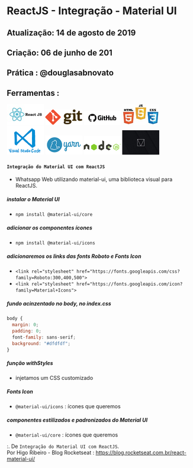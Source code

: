 # ReactJS - Integração - Material UI 

## Atualização: 14 de agosto de 2019 
## Criação: 06 de junho de 201
## Prática : @douglasabnovato

## Ferramentas : 

![ReactJS](/images/logo-reactjs.jpg)
![Git](/images/logo-git.png)
![Github](/images/logo-github.png)
![HTML/CSS/Javascript](/images/logo-html-css-js.jpeg)
![VSCode](/images/logo-VSCode.png)
![Yarn](/images/logo-yarn.png)
![Nodejs](/images/nodejs.png)
![Material Design Lite Google](/images/logo-material-design-lite-google.jpg)

#### `Integração do Material UI com ReactJS`
- Whatsapp Web utilizando material-ui, uma biblioteca visual para ReactJS.

##### instalar o Material UI
- `npm install @material-ui/core`

##### adicionar os componentes ícones
- `npm install @material-ui/icons`

##### adicionaremos os links das fonts Roboto e Fonts Icon
- `<link rel="stylesheet" href="https://fonts.googleapis.com/css?family=Roboto:300,400,500">`
- `<link rel="stylesheet" href="https://fonts.googleapis.com/icon?family=Material+Icons">`

##### fundo acinzentado no body, no index.css
```js
body {
  margin: 0;
  padding: 0;
  font-family: sans-serif;
  background: "#dfdfdf";
}
```
##### função withStyles
- injetamos um CSS customizado

##### Fonts Icon
- `@material-ui/icons` : ícones que queremos

##### componentes estilizados e padronizados do Material UI
- `@material-ui/core` : ícones que queremos

:. De `Integração do Material UI com ReactJS`.<br/> 
Por Higo Ribeiro - Blog Rocketseat : https://blog.rocketseat.com.br/react-material-ui/